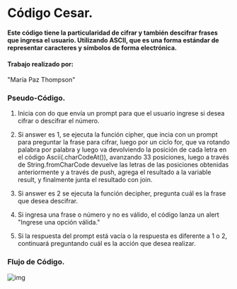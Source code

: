 # Código Cesar.

**Este código tiene la particularidad de cifrar y también descifrar frases que ingresa el usuario. Utilizando ASCII, que es una forma estándar de representar caracteres y símbolos de forma electrónica.**

#### Trabajo realizado por:
 "María Paz Thompson"



### Pseudo-Código.

1. Inicia con do que envía un prompt para que el usuario ingrese si desea cifrar o descifrar el número.

1. Si answer es 1, se ejecuta la función cipher, que incia con un prompt para preguntar la frase para cifrar, luego por un ciclo for, que va rotando palabra por palabra y luego va devolviendo la posición de cada letra en el código Ascii(.charCodeAt()), avanzando 33 posiciones, luego a través de String.fromCharCode devuelve las letras de las posiciones obtenidas anteriormente y a través de push, agrega el resultado a la variable result, y finalmente junta el resultado con join.

1. Si answer es 2 se ejecuta la función decipher, pregunta cuál es la frase que desea descifrar.

1. Si ingresa una frase o número y no es válido, el código lanza un alert "Ingrese una opción válida."

1. Si la respuesta del prompt está vacía o la respuesta es diferente a 1 o 2, continuará preguntando cuál es la acción que desea realizar.

### Flujo de Código.

![img](https://image.ibb.co/eWrYrw/Diagrama_de_flujo_Cesar.png)
